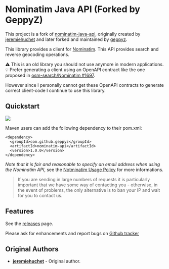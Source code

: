 Nominatim Java API (Forked by GeppyZ)
==================

This project is a fork of [nominatim-java-api](https://github.com/jeremiehuchet/nominatim-java-api), originally created by [jeremiehuchet](https://github.com/jeremiehuchet) and later forked and maintained by [geppyz](https://github.com/geppyz).


This library provides a client for [Nominatim](https://wiki.openstreetmap.org/wiki/Nominatim). This API provides search and reverse geocoding operations.

⚠️ This is an old library you should not use anymore in modern applications.  
💡 Prefer generating a client using an OpenAPI contract like the one proposed in [osm-search/Nominatim #1697](https://github.com/osm-search/Nominatim/issues/1697).

However since I personally cannot get these OpenAPI contracts to generate correct client-code I continue to use this library.

Quickstart
----------

[![](https://jitpack.io/v/geppyz/nominatim-java-api.svg)](https://jitpack.io/#geppyz/nominatim-java-api)

Maven users can add the following dependency to their pom.xml:

    <dependency>
      <groupId>com.github.geppyz</groupId>
      <artifactId>nominatim-api</artifactId>
      <version>1.0.0</version>
    </dependency>

*Note that it is fair and reasonable to specify an email address when using the Nominatim API*, see the [Notminatim Usage Policy](https://operations.osmfoundation.org/policies/nominatim/) for more informations.

> If you are sending in large numbers of requests it is particularly important that we have some way of contacting you - otherwise, in the event of problems, the only alternative is to ban your IP and wait for you to contact us.

Features
--------

See the [releases](https://github.com/geppyz/nominatim-java-api/releases) page.

Please ask for enhancements and report bugs on [Github tracker](https://github.com/geppyz/nominatim-java-api/issues/new)

Original Authors
--------
- **[jeremiehuchet](https://github.com/jeremiehuchet)** - Original author.

